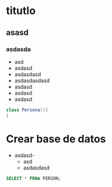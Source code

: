 # titutlo
## asasd
### asdasda

- asd
- asdasd
- asdasdasd
- asdasdasdasd
- asdasd
- asdasd
- asdasd

````java
class Persona(){
}
````


# Crear base de datos
- asdasd-
  - asd
  - asdasdasd

```sql
SELECT * FROm PERSON;
````
